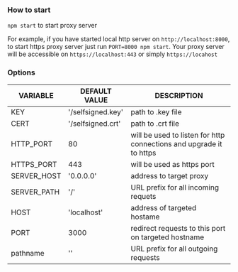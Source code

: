 ### How to start

`npm start` to start proxy server

For example, if you have started local http server on `http://localhost:8000`, to start https proxy server just run `PORT=8000 npm start`. Your proxy server will be accessible on `https://localhost:443` or simply `https://locahost`

### Options

| VARIABLE | DEFAULT VALUE | DESCRIPTION |
|---|---|---|
| KEY | '/selfsigned.key' | path to .key file |
| CERT | '/selfsigned.crt' | path to .crt file |
| HTTP_PORT | 80 | will be used to listen for http connections and upgrade it to https |
| HTTPS_PORT | 443 | will be used as https port |
| SERVER_HOST | '0.0.0.0' | address to target proxy |
| SERVER_PATH | '/' | URL prefix for all incoming requets |
| HOST | 'localhost' | address of targeted hostame |
| PORT | 3000 | redirect requests to this port on targeted hostname |
| pathname | '' | URL prefix for all outgoing requests |
